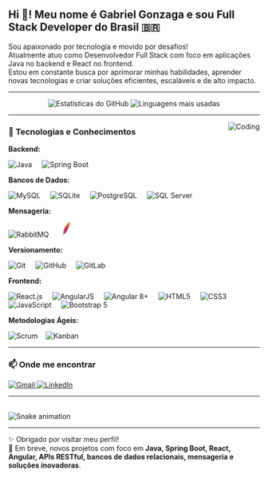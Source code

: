 <h2 align="left">Hi 👋! Meu nome é Gabriel Gonzaga e sou Full Stack Developer do Brasil 🇧🇷</h2>

Sou apaixonado por tecnologia e movido por desafios!  
Atualmente atuo como Desenvolvedor Full Stack com foco em aplicações Java no backend e React no frontend.  
Estou em constante busca por aprimorar minhas habilidades, aprender novas tecnologias e criar soluções eficientes, escaláveis e de alto impacto.

---

<div align="center">
  <img src="https://github-readme-stats.vercel.app/api?username=Gonzaga777&hide_title=false&hide_rank=false&show_icons=true&include_all_commits=true&count_private=true&disable_animations=false&theme=dracula&locale=pt-br&hide_border=false" height="150" alt="Estatísticas do GitHub" />
  <img src="https://github-readme-stats.vercel.app/api/top-langs?username=Gonzaga777&locale=pt-br&hide_title=false&layout=compact&card_width=320&langs_count=6&theme=dracula&hide_border=false" height="150" alt="Linguagens mais usadas" />
</div>

---

<img align="right" alt="Coding" src="https://camo.githubusercontent.com/a99d44d3822f3ab670f0071692e518c0da627c1f6788b39d3c22fd8fefb4b572/68747470733a2f2f6d69726f2e6d656469756d2e636f6d2f6d61782f313430302f302a4647443642557a7a5a7331564a4c75592e676966" height="250px" data-canonical-src="https://miro.medium.com/max/1400/0*FGD6BUzzZs1VJLuY.gif" style="max-width: 100%; display: inline-block;" data-target="animated-image.originalImage">

### 🚀 Tecnologias e Conhecimentos

**Backend:**
<div align="left">
  <img src="https://cdn.jsdelivr.net/gh/devicons/devicon/icons/java/java-original.svg" height="30" alt="Java" />
  <img width="12" />
  <img src="https://cdn.jsdelivr.net/gh/devicons/devicon/icons/spring/spring-original.svg" height="30" alt="Spring Boot" />
</div>

**Bancos de Dados:**
<div align="left">
  <img src="https://cdn.jsdelivr.net/gh/devicons/devicon/icons/mysql/mysql-original.svg" height="30" alt="MySQL" />
  <img width="12" />
  <img src="https://cdn.jsdelivr.net/gh/devicons/devicon/icons/sqlite/sqlite-original.svg" height="30" alt="SQLite" />
  <img width="12" />
  <img src="https://cdn.jsdelivr.net/gh/devicons/devicon/icons/postgresql/postgresql-original.svg" height="30" alt="PostgreSQL" />
  <img width="12" />
  <img src="https://cdn.jsdelivr.net/gh/devicons/devicon/icons/microsoftsqlserver/microsoftsqlserver-plain.svg" height="30" alt="SQL Server" />
</div>

**Mensageria:**
<div align="left">
  <img src="https://cdn.jsdelivr.net/gh/devicons/devicon/icons/rabbitmq/rabbitmq-original.svg" height="30" alt="RabbitMQ" />
  <img width="12" />
  <img src="https://raw.githubusercontent.com/devicons/devicon/master/icons/apache/apache-original.svg" height="30" alt="ActiveMQ" />
</div>

**Versionamento:**
<div align="left">
  <img src="https://cdn.jsdelivr.net/gh/devicons/devicon/icons/git/git-original.svg" height="30" alt="Git" />
  <img width="12" />
  <img src="https://cdn.jsdelivr.net/gh/devicons/devicon/icons/github/github-original.svg" height="30" alt="GitHub" />
  <img width="12" />
  <img src="https://cdn.jsdelivr.net/gh/devicons/devicon/icons/gitlab/gitlab-original.svg" height="30" alt="GitLab" />
</div>

**Frontend:**
<div align="left">
  <img src="https://cdn.jsdelivr.net/gh/devicons/devicon/icons/react/react-original.svg" height="30" alt="React.js" />
  <img width="12" />
  <img src="https://cdn.jsdelivr.net/gh/devicons/devicon/icons/angularjs/angularjs-original.svg" height="30" alt="AngularJS" />
  <img width="12" />
  <img src="https://cdn.jsdelivr.net/gh/devicons/devicon/icons/angular/angular-original.svg" height="30" alt="Angular 8+" />
  <img width="12" />
  <img src="https://cdn.jsdelivr.net/gh/devicons/devicon/icons/html5/html5-original.svg" height="30" alt="HTML5" />
  <img width="12" />
  <img src="https://cdn.jsdelivr.net/gh/devicons/devicon/icons/css3/css3-original.svg" height="30" alt="CSS3" />
  <img width="12" />
  <img src="https://cdn.jsdelivr.net/gh/devicons/devicon/icons/javascript/javascript-original.svg" height="30" alt="JavaScript" />
  <img width="12" />
  <img src="https://cdn.jsdelivr.net/gh/devicons/devicon/icons/bootstrap/bootstrap-original.svg" height="30" alt="Bootstrap 5" />
</div>

**Metodologias Ágeis:**
<div align="left">
  <img src="https://img.shields.io/badge/Scrum-0052CC?style=for-the-badge&logo=scrumalliance&logoColor=white" height="25" alt="Scrum" />
  <img width="8" />
  <img src="https://img.shields.io/badge/Kanban-0088CE?style=for-the-badge&logo=kanbanize&logoColor=white" height="25" alt="Kanban" />
</div>

---

### 📫 Onde me encontrar

<div align="left">
  <a href="mailto:gabrielgonzaga.dev@gmail.com" target="_blank">
    <img src="https://img.shields.io/static/v1?message=Gmail&logo=gmail&label=&color=D14836&logoColor=white&labelColor=&style=for-the-badge" height="35" alt="Gmail" />
  </a>
  <a href="https://www.linkedin.com/in/gabriel-gonzaga-dev/" target="_blank">
    <img src="https://img.shields.io/static/v1?message=LinkedIn&logo=linkedin&label=&color=0077B5&logoColor=white&labelColor=&style=for-the-badge" height="35" alt="LinkedIn" />
  </a>
</div>

---

<br clear="both">

<img src="https://raw.githubusercontent.com/Gonzaga777/Gonzaga777/output/snake.svg" alt="Snake animation" /> 

---

✨ Obrigado por visitar meu perfil!  
📌 Em breve, novos projetos com foco em **Java, Spring Boot, React, Angular, APIs RESTful, bancos de dados relacionais, mensageria e soluções inovadoras**.

